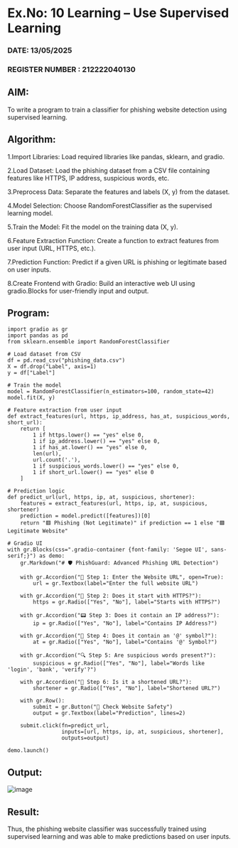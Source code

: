 # Ex.No: 10 Learning – Use Supervised Learning  
### DATE:  13/05/2025                                                                          
### REGISTER NUMBER : 212222040130
## AIM:
To write a program to train a classifier for phishing website detection using supervised learning.

## Algorithm:
1.Import Libraries: Load required libraries like pandas, sklearn, and gradio.

2.Load Dataset: Load the phishing dataset from a CSV file containing features like HTTPS, IP address, suspicious words, etc.

3.Preprocess Data: Separate the features and labels (X, y) from the dataset.

4.Model Selection: Choose RandomForestClassifier as the supervised learning model.

5.Train the Model: Fit the model on the training data (X, y).

6.Feature Extraction Function: Create a function to extract features from user input (URL, HTTPS, etc.).

7.Prediction Function: Predict if a given URL is phishing or legitimate based on user inputs.

8.Create Frontend with Gradio: Build an interactive web UI using gradio.Blocks for user-friendly input and output.

## Program:
```
import gradio as gr
import pandas as pd
from sklearn.ensemble import RandomForestClassifier

# Load dataset from CSV
df = pd.read_csv("phishing_data.csv")
X = df.drop("Label", axis=1)
y = df["Label"]

# Train the model
model = RandomForestClassifier(n_estimators=100, random_state=42)
model.fit(X, y)

# Feature extraction from user input
def extract_features(url, https, ip_address, has_at, suspicious_words, short_url):
    return [
        1 if https.lower() == "yes" else 0,
        1 if ip_address.lower() == "yes" else 0,
        1 if has_at.lower() == "yes" else 0,
        len(url),
        url.count('.'),
        1 if suspicious_words.lower() == "yes" else 0,
        1 if short_url.lower() == "yes" else 0
    ]

# Prediction logic
def predict_url(url, https, ip, at, suspicious, shortener):
    features = extract_features(url, https, ip, at, suspicious, shortener)
    prediction = model.predict([features])[0]
    return "🟥 Phishing (Not Legitimate)" if prediction == 1 else "🟩 Legitimate Website"

# Gradio UI
with gr.Blocks(css=".gradio-container {font-family: 'Segoe UI', sans-serif;}") as demo:
    gr.Markdown("# 🛡️ PhishGuard: Advanced Phishing URL Detection")

    with gr.Accordion("🔗 Step 1: Enter the Website URL", open=True):
        url = gr.Textbox(label="Enter the full website URL")

    with gr.Accordion("🔐 Step 2: Does it start with HTTPS?"):
        https = gr.Radio(["Yes", "No"], label="Starts with HTTPS?")

    with gr.Accordion("📟 Step 3: Does it contain an IP address?"):
        ip = gr.Radio(["Yes", "No"], label="Contains IP Address?")

    with gr.Accordion("📧 Step 4: Does it contain an '@' symbol?"):
        at = gr.Radio(["Yes", "No"], label="Contains '@' Symbol?")

    with gr.Accordion("🔍 Step 5: Are suspicious words present?"):
        suspicious = gr.Radio(["Yes", "No"], label="Words like 'login', 'bank', 'verify'?")

    with gr.Accordion("🧩 Step 6: Is it a shortened URL?"):
        shortener = gr.Radio(["Yes", "No"], label="Shortened URL?")

    with gr.Row():
        submit = gr.Button("🔎 Check Website Safety")
        output = gr.Textbox(label="Prediction", lines=2)

    submit.click(fn=predict_url,
                 inputs=[url, https, ip, at, suspicious, shortener],
                 outputs=output)

demo.launch()
```
## Output:
![image](https://github.com/user-attachments/assets/7eefe874-ce34-4e50-a810-6cd18ae95486)




## Result:
Thus, the phishing website classifier was successfully trained using supervised learning and was able to make predictions based on user inputs.

